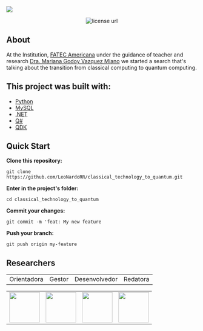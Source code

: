 <img src="https://github.com/LeoNardoRR/classical-technology-to-quantum/blob/main/image/quantum-computer.jpg?raw=true">

<p align="center">
  <a>
    <img alt="license url" src="https://img.shields.io/badge/License-GPL--3.0-green?style=for-the-badge&labelColor=1C1E26&color=FDDE4A">
  </a>
</p>

## About

<a>At the Institution, [FATEC Americana](https://www.fatec.edu.br/) under the guidance of teacher and research [Dra. Mariana Godoy Vazquez Miano](http://lattes.cnpq.br/1666058085031027) we started a search that's talking about the transition from classical computing to quantum computing.</a>

<!--
## Tests
-->

## This project was built with: 

- [Python](https://www.Python.com)
- [MySQL](https://www.mysql.com/)
- [.NET](https://dotnet.microsoft.com)
- [Q#](https://docs.microsoft.com/en-us/azure/quantum/overview-what-is-qsharp-and-qdk)
- [QDK](https://docs.microsoft.com/en-us/azure/quantum/overview-what-is-qsharp-and-qdk)

## Quick Start
**Clone this repository:**
 ```
 git clone https://github.com/LeoNardoRR/classical_technology_to_quantum.git
 ```
**Enter in the project's folder:**
 ```
 cd classical_technology_to_quantum
 ```
  
<!--
## 🧾	License
-->

 **Commit your changes:**
 
 ```
 git commit -m 'feat: My new feature
 ```
 
 **Push your branch:** 
 ```
 git push origin my-feature
 ```
 
## Researchers

<table>
  <tbody>
    <tr>
       <td align="center" valign="middle">
        <a>Orientadora</a>
      </td>
      <td align="center" valign="middle">
        <a>Gestor</a>
      </td>
      <td align="center" valign="middle">
        <a>Desenvolvedor</a>
      </td>
      <td align="center" valign="middle">
        <a>Redatora</a>
      </td>
    </tr>
  </tbody>
</table>
<table>
  <tbody>
    <tr>
       <td align="center" valign="middle">
        <a href="http://lattes.cnpq.br/1666058085031027" target="_blank">
          <img width="80px" src="http://servicosweb.cnpq.br/wspessoa/servletrecuperafoto?tipo=1&id=K4757651T6">
        </a>
      </td>
      <td align="center" valign="middle">
        <a href="https://github.com/erickgalvao04" target="_blank">
          <img width="80px" src="https://avatars.githubusercontent.com/u/113725094?v=4">
        </a>
      </td>
      <td align="center" valign="middle">
        <a href="https://github.com/LeoNardoRR" target="_blank">
          <img width="80px" src="https://avatars.githubusercontent.com/u/103374280?s=400&u=c3cdc076153d0ab15fa3aa2612f7f8c71c215c02&v=4">
        </a>
      </td>
      <td align="center" valign="middle">
        <a href="https://github.com/stheffani" target="_blank">
          <img width="80px" src="https://avatars.githubusercontent.com/u/90808245?v=4">
        </a>
      </td>
    </tr>
  </tbody>
</table>
